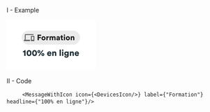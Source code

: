 




I - Example 


![img.png](_static/example.png)


II - Code 

```
     <MessageWithIcon icon={<DevicesIcon/>} label={"Formation"} headline={"100% en ligne"}/>
```